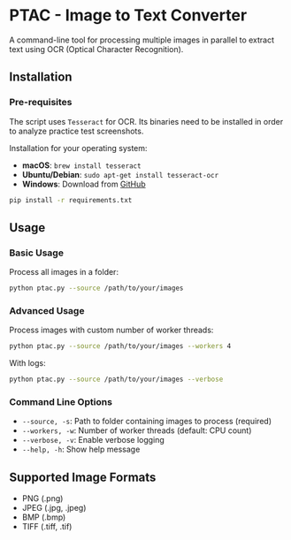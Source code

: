 # PTAC - Image to Text Converter

A command-line tool for processing multiple images in parallel to extract text using OCR (Optical Character Recognition).

## Installation

### Pre-requisites

The script uses `Tesseract` for OCR. Its binaries need to be installed in order to analyze practice test screenshots.

Installation for your operating system:

- **macOS**: `brew install tesseract`
- **Ubuntu/Debian**: `sudo apt-get install tesseract-ocr`
- **Windows**: Download from [GitHub](https://github.com/UB-Mannheim/tesseract/wiki)

```bash
pip install -r requirements.txt
```

## Usage

### Basic Usage

Process all images in a folder:

```bash
python ptac.py --source /path/to/your/images
```

### Advanced Usage

Process images with custom number of worker threads:

```bash
python ptac.py --source /path/to/your/images --workers 4
```

With logs:

```bash
python ptac.py --source /path/to/your/images --verbose
```

### Command Line Options

- `--source, -s`: Path to folder containing images to process (required)
- `--workers, -w`: Number of worker threads (default: CPU count)
- `--verbose, -v`: Enable verbose logging
- `--help, -h`: Show help message

## Supported Image Formats

- PNG (.png)
- JPEG (.jpg, .jpeg)
- BMP (.bmp)
- TIFF (.tiff, .tif)
